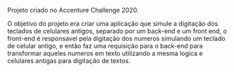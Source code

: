 Projeto criado no Accenture Challenge 2020.

O objetivo do projeto era criar uma aplicação que simule a digitação dos teclados de celulares antigos, separado por um back-end e um front end, 
o front-end é responsavel pela digitação dos numeros simulando um teclado de celular antigo, 
e então faz uma requisição para o back-end para transformar aqueles numeros em texto utilizando a mesma logica e celulares antigas para digitação de textos.
